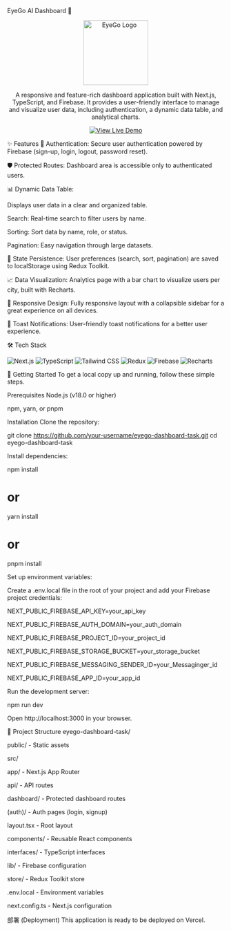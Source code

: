 EyeGo AI Dashboard 🚀
<p align="center">
<img src="https://i0.wp.com/eyego.ai/wp-content/uploads/2023/12/cropped-eyego-logo-png-1-1.png?fit=810%2C935&ssl=1" alt="EyeGo Logo" width="150">
</p>

<p align="center">
A responsive and feature-rich dashboard application built with Next.js, TypeScript, and Firebase. It provides a user-friendly interface to manage and visualize user data, including authentication, a dynamic data table, and analytical charts.
</p>

<p align="center">
<a href="https://eyego-dashboard-task.vercel.app/signup">
<img src="https://img.shields.io/badge/View_Live_Demo-0070f3?style=for-the-badge&logo=vercel&logoColor=white" alt="View Live Demo"/>
</a>
</p>

✨ Features
🔐 Authentication: Secure user authentication powered by Firebase (sign-up, login, logout, password reset).

🛡️ Protected Routes: Dashboard area is accessible only to authenticated users.

📊 Dynamic Data Table:

Displays user data in a clear and organized table.

Search: Real-time search to filter users by name.

Sorting: Sort data by name, role, or status.

Pagination: Easy navigation through large datasets.

💾 State Persistence: User preferences (search, sort, pagination) are saved to localStorage using Redux Toolkit.

📈 Data Visualization: Analytics page with a bar chart to visualize users per city, built with Recharts.

📱 Responsive Design: Fully responsive layout with a collapsible sidebar for a great experience on all devices.

🔔 Toast Notifications: User-friendly toast notifications for a better user experience.

🛠️ Tech Stack
<p align="left">
<img src="https://img.shields.io/badge/Next.js-000000?style=for-the-badge&logo=nextdotjs&logoColor=white" alt="Next.js">
<img src="https://img.shields.io/badge/TypeScript-3178C6?style=for-the-badge&logo=typescript&logoColor=white" alt="TypeScript">
<img src="https://img.shields.io/badge/Tailwind_CSS-38B2AC?style=for-the-badge&logo=tailwind-css&logoColor=white" alt="Tailwind CSS">
<img src="https://img.shields.io/badge/Redux-764ABC?style=for-the-badge&logo=redux&logoColor=white" alt="Redux">
<img src="https://img.shields.io/badge/Firebase-FFCA28?style=for-the-badge&logo=firebase&logoColor=black" alt="Firebase">
<img src="https://img.shields.io/badge/Recharts-8884d8?style=for-the-badge" alt="Recharts">
</p>

🚀 Getting Started
To get a local copy up and running, follow these simple steps.

Prerequisites
Node.js (v18.0 or higher)

npm, yarn, or pnpm

Installation
Clone the repository:

git clone https://github.com/your-username/eyego-dashboard-task.git
cd eyego-dashboard-task

Install dependencies:

npm install
# or
yarn install
# or
pnpm install

Set up environment variables:

Create a .env.local file in the root of your project and add your Firebase project credentials:

NEXT_PUBLIC_FIREBASE_API_KEY=your_api_key

NEXT_PUBLIC_FIREBASE_AUTH_DOMAIN=your_auth_domain

NEXT_PUBLIC_FIREBASE_PROJECT_ID=your_project_id

NEXT_PUBLIC_FIREBASE_STORAGE_BUCKET=your_storage_bucket

NEXT_PUBLIC_FIREBASE_MESSAGING_SENDER_ID=your_Messaginger_id

NEXT_PUBLIC_FIREBASE_APP_ID=your_app_id

Run the development server:

npm run dev

Open http://localhost:3000 in your browser.

📂 Project Structure
eyego-dashboard-task/

public/ - Static assets

src/

app/ - Next.js App Router

api/ - API routes

dashboard/ - Protected dashboard routes

(auth)/ - Auth pages (login, signup)

layout.tsx - Root layout

components/ - Reusable React components

interfaces/ - TypeScript interfaces

lib/ - Firebase configuration

store/ - Redux Toolkit store

.env.local - Environment variables

next.config.ts - Next.js configuration

部署 (Deployment)
This application is ready to be deployed on Vercel.
